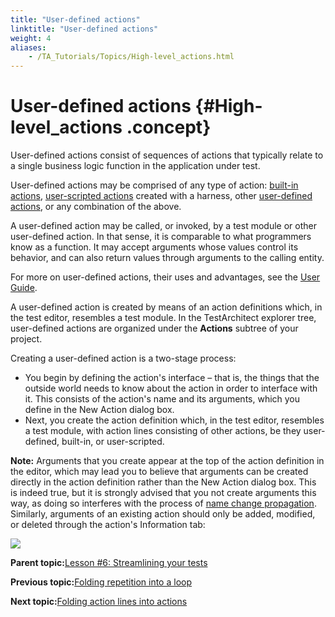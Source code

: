 ```yaml
--- 
title: "User-defined actions"
linktitle: "User-defined actions"
weight: 4
aliases: 
    - /TA_Tutorials/Topics/High-level_actions.html
---
```

# User-defined actions {#High-level_actions .concept}

User-defined actions consist of sequences of actions that typically relate to a single business logic function in the application under test.

User-defined actions may be comprised of any type of action: [built-in actions](../../TA_Automation/Topics/bia_Built_in_actions.html), [user-scripted actions](Tutorial_Scripting_actions_in_other_languages.html) created with a harness, other [user-defined actions](../../reuse/reuse.High_level_actions.html), or any combination of the above.

A user-defined action may be called, or invoked, by a test module or other user-defined action. In that sense, it is comparable to what programmers know as a function. It may accept arguments whose values control its behavior, and can also return values through arguments to the calling entity.

For more on user-defined actions, their uses and advantages, see the [User Guide](../../reuse/reuse.High_level_actions.html).

A user-defined action is created by means of an action definitions which, in the test editor, resembles a test module. In the TestArchitect explorer tree, user-defined actions are organized under the **Actions** subtree of your project.

Creating a user-defined action is a two-stage process:

-   You begin by defining the action's interface – that is, the things that the outside world needs to know about the action in order to interface with it. This consists of the action's name and its arguments, which you define in the New Action dialog box.
-   Next, you create the action definition which, in the test editor, resembles a test module, with action lines consisting of other actions, be they user-defined, built-in, or user-scripted.

**Note:** Arguments that you create appear at the top of the action definition in the editor, which may lead you to believe that arguments can be created directly in the action definition rather than the New Action dialog box. This is indeed true, but it is strongly advised that you not create arguments this way, as doing so interferes with the process of [name change propagation](../../TA_Help/Topics/Project_and_project_items_rename_refactoring.html). Similarly, arguments of an existing action should only be added, modified, or deleted through the action's Information tab:

![](../Images/hi_level_action.args_mods.png)

**Parent topic:**[Lesson \#6: Streamlining your tests](../../TA_Tutorials/Topics/Tutorial_Building_an_action_definition.html)

**Previous topic:**[Folding repetition into a loop](../../TA_Tutorials/Topics/tut_looping_examples.html)

**Next topic:**[Folding action lines into actions](../../TA_Tutorials/Topics/Refactoring.html)

